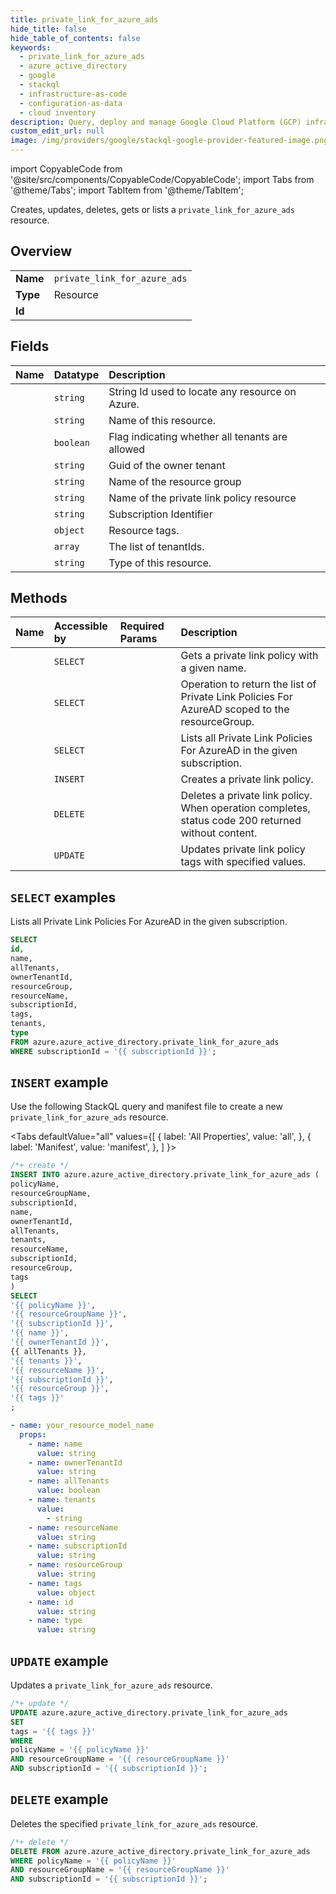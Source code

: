 ```yaml
---
title: private_link_for_azure_ads
hide_title: false
hide_table_of_contents: false
keywords:
  - private_link_for_azure_ads
  - azure_active_directory
  - google
  - stackql
  - infrastructure-as-code
  - configuration-as-data
  - cloud inventory
description: Query, deploy and manage Google Cloud Platform (GCP) infrastructure and resources using SQL
custom_edit_url: null
image: /img/providers/google/stackql-google-provider-featured-image.png
---
```


import CopyableCode from '@site/src/components/CopyableCode/CopyableCode';
import Tabs from '@theme/Tabs';
import TabItem from '@theme/TabItem';

Creates, updates, deletes, gets or lists a <code>private_link_for_azure_ads</code> resource.

## Overview
<table><tbody>
<tr><td><b>Name</b></td><td><code>private_link_for_azure_ads</code></td></tr>
<tr><td><b>Type</b></td><td>Resource</td></tr>
<tr><td><b>Id</b></td><td><CopyableCode code="azure.azure_active_directory.private_link_for_azure_ads" /></td></tr>
</tbody></table>

## Fields
| Name | Datatype | Description |
|:-----|:---------|:------------|
| <CopyableCode code="id" /> | `string` | String Id used to locate any resource on Azure. |
| <CopyableCode code="name" /> | `string` | Name of this resource. |
| <CopyableCode code="allTenants" /> | `boolean` | Flag indicating whether all tenants are allowed |
| <CopyableCode code="ownerTenantId" /> | `string` | Guid of the owner tenant |
| <CopyableCode code="resourceGroup" /> | `string` | Name of the resource group |
| <CopyableCode code="resourceName" /> | `string` | Name of the private link policy resource |
| <CopyableCode code="subscriptionId" /> | `string` | Subscription Identifier |
| <CopyableCode code="tags" /> | `object` | Resource tags. |
| <CopyableCode code="tenants" /> | `array` | The list of tenantIds. |
| <CopyableCode code="type" /> | `string` | Type of this resource. |

## Methods
| Name | Accessible by | Required Params | Description |
|:-----|:--------------|:----------------|:------------|
| <CopyableCode code="get" /> | `SELECT` | <CopyableCode code="policyName, resourceGroupName, subscriptionId" /> | Gets a private link policy with a given name. |
| <CopyableCode code="list" /> | `SELECT` | <CopyableCode code="resourceGroupName, subscriptionId" /> | Operation to return the list of Private Link Policies For AzureAD scoped to the resourceGroup. |
| <CopyableCode code="list_by_subscription" /> | `SELECT` | <CopyableCode code="subscriptionId" /> | Lists all  Private Link Policies For AzureAD in the given subscription. |
| <CopyableCode code="create" /> | `INSERT` | <CopyableCode code="policyName, resourceGroupName, subscriptionId" /> | Creates a private link policy. |
| <CopyableCode code="delete" /> | `DELETE` | <CopyableCode code="policyName, resourceGroupName, subscriptionId" /> | Deletes a private link policy. When operation completes, status code 200 returned without content. |
| <CopyableCode code="update" /> | `UPDATE` | <CopyableCode code="policyName, resourceGroupName, subscriptionId" /> | Updates private link policy tags with specified values. |

## `SELECT` examples

Lists all  Private Link Policies For AzureAD in the given subscription.


```sql
SELECT
id,
name,
allTenants,
ownerTenantId,
resourceGroup,
resourceName,
subscriptionId,
tags,
tenants,
type
FROM azure.azure_active_directory.private_link_for_azure_ads
WHERE subscriptionId = '{{ subscriptionId }}';
```
## `INSERT` example

Use the following StackQL query and manifest file to create a new <code>private_link_for_azure_ads</code> resource.

<Tabs
    defaultValue="all"
    values={[
        { label: 'All Properties', value: 'all', },
        { label: 'Manifest', value: 'manifest', },
    ]
}>
<TabItem value="all">

```sql
/*+ create */
INSERT INTO azure.azure_active_directory.private_link_for_azure_ads (
policyName,
resourceGroupName,
subscriptionId,
name,
ownerTenantId,
allTenants,
tenants,
resourceName,
subscriptionId,
resourceGroup,
tags
)
SELECT 
'{{ policyName }}',
'{{ resourceGroupName }}',
'{{ subscriptionId }}',
'{{ name }}',
'{{ ownerTenantId }}',
{{ allTenants }},
'{{ tenants }}',
'{{ resourceName }}',
'{{ subscriptionId }}',
'{{ resourceGroup }}',
'{{ tags }}'
;
```
</TabItem>
<TabItem value="manifest">

```yaml
- name: your_resource_model_name
  props:
    - name: name
      value: string
    - name: ownerTenantId
      value: string
    - name: allTenants
      value: boolean
    - name: tenants
      value:
        - string
    - name: resourceName
      value: string
    - name: subscriptionId
      value: string
    - name: resourceGroup
      value: string
    - name: tags
      value: object
    - name: id
      value: string
    - name: type
      value: string

```
</TabItem>
</Tabs>

## `UPDATE` example

Updates a <code>private_link_for_azure_ads</code> resource.

```sql
/*+ update */
UPDATE azure.azure_active_directory.private_link_for_azure_ads
SET 
tags = '{{ tags }}'
WHERE 
policyName = '{{ policyName }}'
AND resourceGroupName = '{{ resourceGroupName }}'
AND subscriptionId = '{{ subscriptionId }}';
```

## `DELETE` example

Deletes the specified <code>private_link_for_azure_ads</code> resource.

```sql
/*+ delete */
DELETE FROM azure.azure_active_directory.private_link_for_azure_ads
WHERE policyName = '{{ policyName }}'
AND resourceGroupName = '{{ resourceGroupName }}'
AND subscriptionId = '{{ subscriptionId }}';
```
